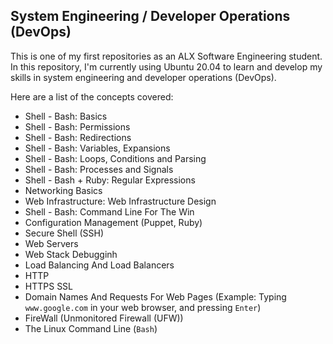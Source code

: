 ## System Engineering / Developer Operations (DevOps)

This is one of my first repositories as an ALX Software Engineering student. In this repository, I'm currently using Ubuntu 20.04 to learn and develop my skills in system engineering and developer operations (DevOps).

Here are a list of the concepts covered:
+ Shell - Bash: Basics
+ Shell - Bash: Permissions
+ Shell - Bash: Redirections
+ Shell - Bash: Variables, Expansions
+ Shell - Bash: Loops, Conditions and Parsing
+ Shell - Bash: Processes and Signals
+ Shell - Bash + Ruby: Regular Expressions
+ Networking Basics
+ Web Infrastructure: Web Infrastructure Design
+ Shell - Bash: Command Line For The Win
+ Configuration Management (Puppet, Ruby)
+ Secure Shell (SSH)
+ Web Servers
+ Web Stack Debugginh
+ Load Balancing And Load Balancers
+ HTTP
+ HTTPS SSL
+ Domain Names And Requests For Web Pages (Example: Typing `www.google.com` in your web browser, and pressing `Enter`)
+ FireWall (Unmonitored Firewall (UFW))
+ The Linux Command Line (`Bash`)
<!-- Remember the projects to revisit. -->
